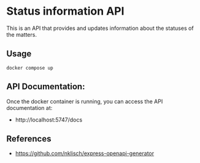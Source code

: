 # Status information API

This is an API that provides and updates information about the statuses of the matters.

## Usage

```
docker compose up
```

## API Documentation:

Once the docker container is running, you can access the API documentation at:

- http://localhost:5747/docs

## References

- https://github.com/nklisch/express-openapi-generator
